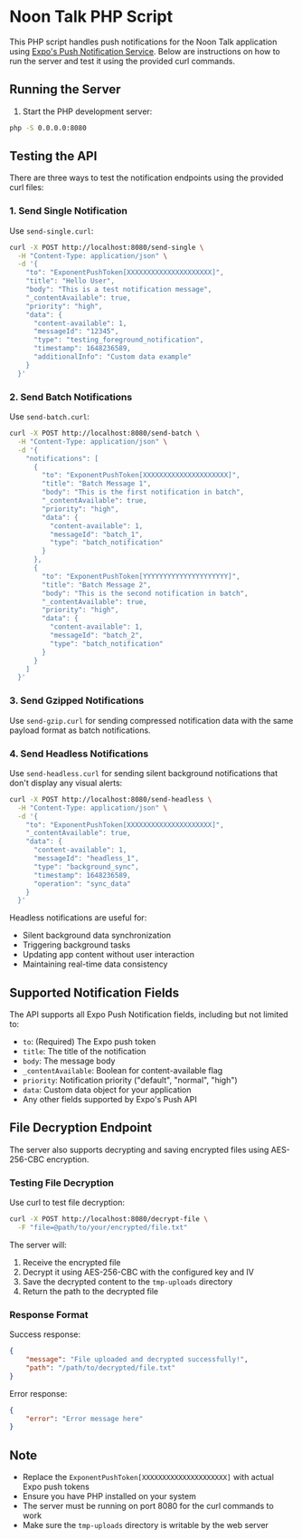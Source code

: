 # Noon Talk PHP Script

This PHP script handles push notifications for the Noon Talk application using [Expo's Push Notification Service](https://docs.expo.dev/push-notifications/sending-notifications/). Below are instructions on how to run the server and test it using the provided curl commands.

## Running the Server

1. Start the PHP development server:
```bash
php -S 0.0.0.0:8080
```

## Testing the API

There are three ways to test the notification endpoints using the provided curl files:

### 1. Send Single Notification
Use `send-single.curl`:
```bash
curl -X POST http://localhost:8080/send-single \
  -H "Content-Type: application/json" \
  -d '{
    "to": "ExponentPushToken[XXXXXXXXXXXXXXXXXXXXX]",
    "title": "Hello User",
    "body": "This is a test notification message",
    "_contentAvailable": true,
    "priority": "high",
    "data": {
      "content-available": 1,
      "messageId": "12345",
      "type": "testing_foreground_notification",
      "timestamp": 1648236589,
      "additionalInfo": "Custom data example"
    }
  }'
```

### 2. Send Batch Notifications
Use `send-batch.curl`:
```bash
curl -X POST http://localhost:8080/send-batch \
  -H "Content-Type: application/json" \
  -d '{
    "notifications": [
      {
        "to": "ExponentPushToken[XXXXXXXXXXXXXXXXXXXXX]",
        "title": "Batch Message 1",
        "body": "This is the first notification in batch",
        "_contentAvailable": true,
        "priority": "high",
        "data": {
          "content-available": 1,
          "messageId": "batch_1",
          "type": "batch_notification"
        }
      },
      {
        "to": "ExponentPushToken[YYYYYYYYYYYYYYYYYYYYY]",
        "title": "Batch Message 2",
        "body": "This is the second notification in batch",
        "_contentAvailable": true,
        "priority": "high",
        "data": {
          "content-available": 1,
          "messageId": "batch_2",
          "type": "batch_notification"
        }
      }
    ]
  }'
```

### 3. Send Gzipped Notifications
Use `send-gzip.curl` for sending compressed notification data with the same payload format as batch notifications.

### 4. Send Headless Notifications
Use `send-headless.curl` for sending silent background notifications that don't display any visual alerts:
```bash
curl -X POST http://localhost:8080/send-headless \
  -H "Content-Type: application/json" \
  -d '{
    "to": "ExponentPushToken[XXXXXXXXXXXXXXXXXXXXX]",
    "_contentAvailable": true,
    "data": {
      "content-available": 1,
      "messageId": "headless_1",
      "type": "background_sync",
      "timestamp": 1648236589,
      "operation": "sync_data"
    }
  }'
```

Headless notifications are useful for:
- Silent background data synchronization
- Triggering background tasks
- Updating app content without user interaction
- Maintaining real-time data consistency

## Supported Notification Fields

The API supports all Expo Push Notification fields, including but not limited to:

- `to`: (Required) The Expo push token
- `title`: The title of the notification
- `body`: The message body
- `_contentAvailable`: Boolean for content-available flag
- `priority`: Notification priority ("default", "normal", "high")
- `data`: Custom data object for your application
- Any other fields supported by Expo's Push API

## File Decryption Endpoint

The server also supports decrypting and saving encrypted files using AES-256-CBC encryption.

### Testing File Decryption
Use curl to test file decryption:
```bash
curl -X POST http://localhost:8080/decrypt-file \
  -F "file=@path/to/your/encrypted/file.txt"
```

The server will:
1. Receive the encrypted file
2. Decrypt it using AES-256-CBC with the configured key and IV
3. Save the decrypted content to the `tmp-uploads` directory
4. Return the path to the decrypted file

### Response Format
Success response:
```json
{
    "message": "File uploaded and decrypted successfully!",
    "path": "/path/to/decrypted/file.txt"
}
```

Error response:
```json
{
    "error": "Error message here"
}
```

## Note
- Replace the `ExponentPushToken[XXXXXXXXXXXXXXXXXXXXX]` with actual Expo push tokens
- Ensure you have PHP installed on your system
- The server must be running on port 8080 for the curl commands to work
- Make sure the `tmp-uploads` directory is writable by the web server